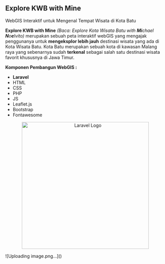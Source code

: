 ## Explore KWB with Mine 
WebGIS Interaktif untuk Mengenal Tempat Wisata di Kota Batu

**Explore KWB with Mine** *(Baca: Explore Kota Wisata Batu with **Mi**chael **N**o**e**lvito)* merupakan sebuah peta interaktif webGIS yang mengajak penggunanya untuk **mengeksplor lebih jauh** destinasi wisata yang ada di Kota Wisata Batu. Kota Batu merupakan sebuah kota di kawasan Malang raya yang sebenarnya sudah **terkenal** sebagai salah satu destinasi wisata favorit khususnya di Jawa Timur.

**Komponen Pembangun WebGIS :**
* **Laravel** 
* HTML 
* CSS 
* PHP 
* JS 
* Leaflet.js 
* Bootstrap 
* Fontawesome 

<p align="center"><a href="https://laravel.com" target="_blank"><img src="https://raw.githubusercontent.com/laravel/art/master/logo-lockup/5%20SVG/2%20CMYK/1%20Full%20Color/laravel-logolockup-cmyk-red.svg" width="400" alt="Laravel Logo"></a></p>
![Uploading image.png…]()
